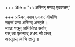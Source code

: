 +++
title = "०५ अस्मिन् मणाव् एकशतम्"

+++
अस्मिन् मणाव् एकशतं वीर्याणि  
सहस्रं प्राणा अस्मिन्न् अस्तृते ।  
व्याघ्रः शत्रून् अधि तिष्ठ सर्वान्  
यस् त्वा पृतन्याद् अधरः सो ऽस्त्व्  
अस्तृतस् त्वाभि रक्षतु ॥